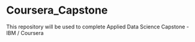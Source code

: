 # Coursera_Capstone
This repository will be used to complete Applied Data Science Capstone - IBM / Coursera

